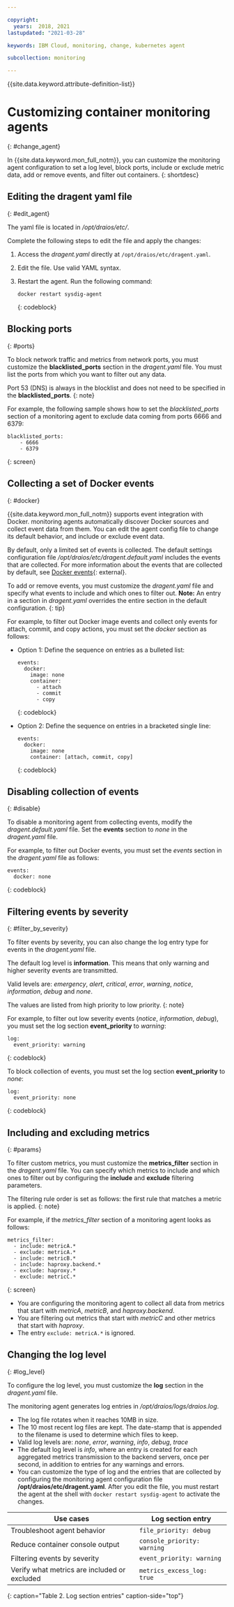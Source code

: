 ```yaml
---

copyright:
  years:  2018, 2021
lastupdated: "2021-03-28"

keywords: IBM Cloud, monitoring, change, kubernetes agent

subcollection: monitoring

---
```


{{site.data.keyword.attribute-definition-list}}

# Customizing container monitoring agents
{: #change_agent}

In {{site.data.keyword.mon_full_notm}}, you can customize the monitoring agent configuration to set a log level, block ports, include or exclude metric data, add or remove events, and filter out containers. 
{: shortdesc}




## Editing the dragent yaml file
{: #edit_agent}

The yaml file is located in */opt/draios/etc/*.

Complete the following steps to edit the file and apply the changes:

1. Access the *dragent.yaml* directly at `/opt/draios/etc/dragent.yaml`.
2. Edit the file. Use valid YAML syntax.
3. Restart the agent. Run the following command:

    ```
    docker restart sysdig-agent
    ```
    {: codeblock}



## Blocking ports
{: #ports}

To block network traffic and metrics from network ports, you must customize the **blacklisted_ports** section in the *dragent.yaml* file. You must list the ports from which you want to filter out any data.

Port 53 (DNS) is always in the blocklist and does not need to be specified in the **blacklisted_ports**. 
{: note}

For example, the following sample shows how to set the *blacklisted_ports* section of a monitoring agent to exclude data coming from ports 6666 and 6379:

```
blacklisted_ports:
    - 6666
    - 6379
```
{: screen}



## Collecting a set of Docker events
{: #docker}

{{site.data.keyword.mon_full_notm}} supports event integration with Docker. monitoring agents automatically discover Docker sources and collect event data from them. You can edit the agent config file to change its default behavior, and include or exclude event data. 

By default, only a limited set of events is collected. The default settings configuration file */opt/draios/etc/dragent.default.yaml* includes the events that are collected. For more information about the events that are collected by default, see [Docker events](https://docs.sysdig.com/en/event-types.html){: external}.

To add or remove events, you must customize the *dragent.yaml* file and specify what events to include and which ones to filter out. **Note:** An entry in a section in *dragent.yaml* overrides the entire section in the default configuration.
{: tip}

For example, to filter out Docker image events and collect only events for attach, commit, and copy actions, you must set the *docker* section as follows:

* Option 1: Define the sequence on entries as a bulleted list:

    ```
    events:
      docker:
        image: none
        container:
          - attach
          - commit
          - copy
    ```
    {: codeblock}

* Option 2: Define the sequence on entries in a bracketed single line:

    ```
    events:
      docker:
        image: none
        container: [attach, commit, copy]
    ```
    {: codeblock}


## Disabling collection of events
{: #disable}

To disable a monitoring agent from collecting events, modify the *dragent.default.yaml* file. Set the **events** section to *none* in the *dragent.yaml* file.

For example, to filter out Docker events, you must set the *events* section in the *dragent.yaml* file as follows:

```
events:
  docker: none
```
{: codeblock}



## Filtering events by severity
{: #filter_by_severity}

To filter events by severity, you can also change the log entry type for events in the *dragent.yaml* file. 

The default log level is **information**. This means that only warning and higher severity events are transmitted.

Valid levels are: *emergency*, *alert*, *critical*, *error*, *warning*, *notice*, *information*, *debug* and *none*. 

The values are listed from high priority to low priority.
{: note}

For example, to filter out low severity events (*notice*, *information*, *debug*), you must set the log section **event_priority** to *warning*:

```
log:
  event_priority: warning
```
{: codeblock}


To block collection of events, you must set the log section **event_priority** to *none*:

```
log:
  event_priority: none
```
{: codeblock}




## Including and excluding metrics
{: #params}

To filter custom metrics, you must customize the **metrics_filter** section in the *dragent.yaml* file. You can specify which metrics to include and which ones to filter out by configuring the **include** and **exclude** filtering parameters.

The filtering rule order is set as follows: the first rule that matches a metric is applied.
{: note}

For example, if the *metrics_filter* section of a monitoring agent looks as follows:

```
metrics_filter:
  - include: metricA.*
  - exclude: metricA.*
  - include: metricB.*
  - include: haproxy.backend.*
  - exclude: haproxy.*
  - exclude: metricC.*
```
{: screen}

* You are configuring the monitoring agent to collect all data from metrics that start with *metricA*, *metricB*, and *haproxy.backend*. 
* You are filtering out metrics that start with *metricC* and other metrics that start with *haproxy*. 
* The entry `exclude: metricA.*` is ignored.


## Changing the log level
{: #log_level}

To configure the log level, you must customize the **log** section in the *dragent.yaml* file. 

The monitoring agent generates log entries in */opt/draios/logs/draios.log*. 
* The log file rotates when it reaches 10MB in size.
* The 10 most recent log files are kept. The date-stamp that is appended to the filename is used to determine which files to keep.
* Valid log levels are: *none*, *error*, *warning*, *info*, *debug*, *trace*
* The default log level is *info*, where an entry is created for each aggregated metrics transmission to the backend servers, once per second, in addition to entries for any warnings and errors.
* You can customize the type of log and the entries that are collected by configuring the monitoring agent configuration file **/opt/draios/etc/dragent.yaml**. After you edit the file, you must restart the agent at the shell with `docker restart sysdig-agent` to activate the changes.

| Use cases                                     | Log section entry           |
|-----------------------------------------------|-----------------------------|
| Troubleshoot agent behavior                   | `file_priority: debug`      |
| Reduce container console output               | `console_priority: warning` |
| Filtering events by severity                  | `event_priority: warning`   |
| Verify what metrics are included or excluded  | `metrics_excess_log: true`  |
{: caption="Table 2. Log section entries" caption-side="top"} 


